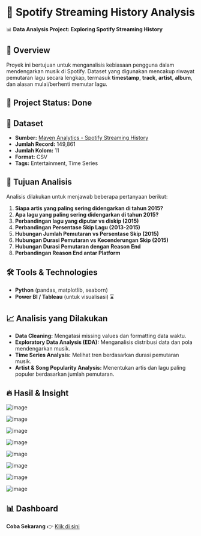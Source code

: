 # 🎵 Spotify Streaming History Analysis

📊 **Data Analysis Project: Exploring Spotify Streaming History**  

## 📌 Overview  
Proyek ini bertujuan untuk menganalisis kebiasaan pengguna dalam mendengarkan musik di Spotify. Dataset yang digunakan mencakup riwayat pemutaran lagu secara lengkap, termasuk **timestamp**, **track**, **artist**, **album**, dan alasan mulai/berhenti memutar lagu.  

## 🚀 Project Status: Done

## 📂 Dataset  
- **Sumber:** [Maven Analytics - Spotify Streaming History](https://mavenanalytics.io/data-playground)  
- **Jumlah Record:** 149,861  
- **Jumlah Kolom:** 11  
- **Format:** CSV  
- **Tags:** Entertainment, Time Series  

## 🎯 Tujuan Analisis  
Analisis dilakukan untuk menjawab beberapa pertanyaan berikut:  
1. **Siapa artis yang paling sering didengarkan di tahun 2015?**  
2. **Apa lagu yang paling sering didengarkan di tahun 2015?**
3. **Perbandingan lagu yang diputar vs diskip (2015)**
4. **Perbandingan Persentase Skip Lagu (2013-2015)**
5. **Hubungan Jumlah Pemutaran vs Persentase Skip (2015)**
6. **Hubungan Durasi Pemutaran vs Kecenderungan Skip (2015)**
7. **Hubungan Durasi Pemutaran dengan Reason End**
8. **Perbandingan Reason End antar Platform**

## 🛠️ Tools & Technologies  
- **Python** (pandas, matplotlib, seaborn) 
- **Power BI / Tableau** (untuk visualisasi) ⌛ 

## 📈 Analisis yang Dilakukan  
- **Data Cleaning:** Mengatasi missing values dan formatting data waktu.  
- **Exploratory Data Analysis (EDA):** Menganalisis distribusi data dan pola mendengarkan musik.  
- **Time Series Analysis:** Melihat tren berdasarkan durasi pemutaran musik.  
- **Artist & Song Popularity Analysis:** Menentukan artis dan lagu paling populer berdasarkan jumlah pemutaran.

## 🔥 Hasil & Insight  
![image](https://github.com/user-attachments/assets/c3544fc9-ba81-4876-9548-1cabd20c93f6)

![image](https://github.com/user-attachments/assets/e84fcb35-7368-4ef2-9fd6-fe35d9a545b2)

![image](https://github.com/user-attachments/assets/75138896-c829-4e27-ae9e-02462ac66b94)

![image](https://github.com/user-attachments/assets/1517e276-0aab-470a-ae7a-696d936a17f0)

![image](https://github.com/user-attachments/assets/929d2abb-601b-47a7-ad71-b8bcad14e671)

![image](https://github.com/user-attachments/assets/cb9d2304-9c3b-4fdf-8952-03dada87f37e)

![image](https://github.com/user-attachments/assets/a2467efd-616d-4e8a-a646-848b6fa20862)

![image](https://github.com/user-attachments/assets/499750b9-c6f3-4823-abb9-3473df6e55f1)

## 📊 Dashboard
**Coba Sekarang** 👉 [Klik di sini](https://spotidashboardys.streamlit.app/)  







